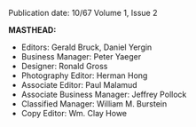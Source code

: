Publication date: 10/67
Volume 1, Issue 2

**MASTHEAD:**
- Editors: Gerald Bruck, Daniel Yergin
- Business Manager: Peter Yaeger
- Designer: Ronald Gross
- Photography Editor: Herman Hong
- Associate Editor: Paul Malamud
- Associate Business Manager: Jeffrey Pollock
- Classified Manager: William M. Burstein
- Copy Editor: Wm. Clay Howe

